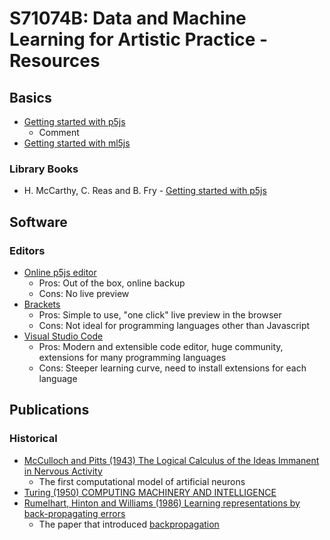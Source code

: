 # S71074B: Data and Machine Learning for Artistic Practice - Resources

<!---
Convert this to HTML with https://markdowntohtml.com
-->

## Basics
- [Getting started with p5js](https://p5js.org/get-started/)
  -  Comment
- [Getting started with ml5js](https://learn.ml5js.org/#/)

### Library Books 
- H. McCarthy, C. Reas and B. Fry - [Getting started with p5js](https://librarysearch.gold.ac.uk/primo-explore/fulldisplay?docid=44GOL_SYMPHONY272547&vid=44GOL_VU1&search_scope=default_scope&tab=default_tab&lang=en_US&context=L)

## Software
### Editors
- [Online p5js editor](https://p5js.org)
  - Pros: Out of the box, online backup
  - Cons: No live preview
- [Brackets](https://brackets.io)
  - Pros: Simple to use, "one click" live preview in the browser
  - Cons: Not ideal for programming languages other than Javascript
- [Visual Studio Code](https://code.visualstudio.com)
  - Pros: Modern and extensible code editor, huge community, extensions for many programming languages
  - Cons: Steeper learning curve, need to install extensions for each language

## Publications
### Historical
- [McCulloch and Pitts (1943) The Logical Calculus of the Ideas Immanent in Nervous Activity](https://www.cs.cmu.edu/~./epxing/Class/10715/reading/McCulloch.and.Pitts.pdf)
  - The first computational model of artificial neurons
- [Turing (1950) COMPUTING MACHINERY AND INTELLIGENCE](https://www.cs.ox.ac.uk/activities/ieg/e-library/sources/t_article.pdf)
- [Rumelhart, Hinton and Williams (1986) Learning representations by back-propagating errors](https://www.iro.umontreal.ca/~vincentp/ift3395/lectures/backprop_old.pdf)
  - The paper that introduced [backpropagation](https://en.wikipedia.org/wiki/Backpropagation)
  

